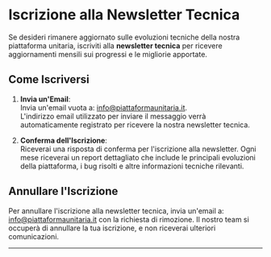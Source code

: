 # Iscrizione alla Newsletter Tecnica

Se desideri rimanere aggiornato sulle evoluzioni tecniche della nostra piattaforma unitaria, iscriviti alla **newsletter tecnica** per ricevere aggiornamenti mensili sui progressi e le migliorie apportate.

## Come Iscriversi

1. **Invia un'Email**:  
   Invia un'email vuota a: [info@piattaformaunitaria.it](mailto:payments@spac4pa.org).  
   L'indirizzo email utilizzato per inviare il messaggio verrà automaticamente registrato per ricevere la nostra newsletter tecnica.

2. **Conferma dell'Iscrizione**:  
   Riceverai una risposta di conferma per l'iscrizione alla newsletter. Ogni mese riceverai un report dettagliato che include le principali evoluzioni della piattaforma, i bug risolti e altre informazioni tecniche rilevanti.

## Annullare l'Iscrizione

Per annullare l'iscrizione alla newsletter tecnica, invia un'email a: [info@piattaformaunitaria.it](mailto:payments@spac4pa.org) con la richiesta di rimozione. Il nostro team si occuperà di annullare la tua iscrizione, e non riceverai ulteriori comunicazioni.

---

